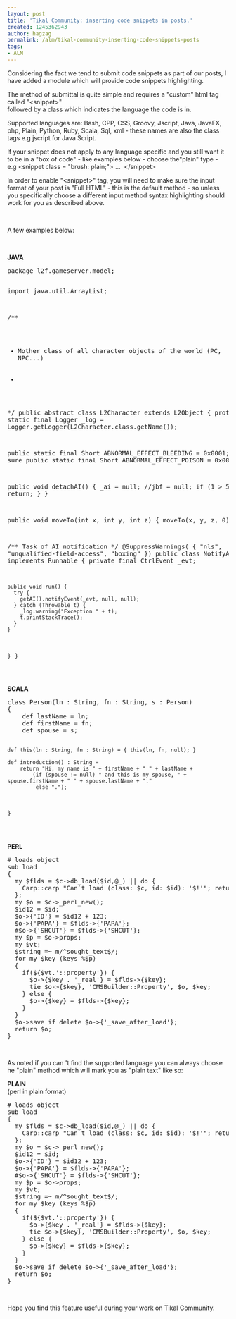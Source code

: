 ```yaml
---
layout: post
title: 'Tikal Community: inserting code snippets in posts.'
created: 1245362943
author: hagzag
permalink: /alm/tikal-community-inserting-code-snippets-posts
tags:
- ALM
---
```

<p>Considering the fact we tend to submit code snippets as part of our posts, I have added a module which will provide code snippets highlighting.</p>
<p>The method of submittal is quite simple and requires a &quot;custom&quot; html tag called &quot;&lt;snippet&gt;&quot;<br>
followed by a class which indicates the language the code is in.</p>
<p>Supported languages are: Bash, CPP, CSS, Groovy, Jscript, Java, JavaFX, php, Plain, Python, Ruby, Scala, Sql, xml - these names are also the class tags e.g jscript for Java Script.</p>
<p>If your snippet does not apply to any language specific and you still want it to be in a &quot;box of code&quot; - like examples below - choose the&quot;plain&quot; type - e.g &lt;snippet class = &quot;brush: plain;&quot;&gt; ...&nbsp; &lt;/snippet&gt;</p>
<p>In order to enable &quot;&lt;snippet&gt;&quot; tag, you will need to make sure the input format of your post is &quot;Full HTML&quot; - this is the default method - so unless you specifically choose a different input method syntax highlighting should work for you as described above.</p>
<p>&nbsp;</p>
<p>A few examples below:</p>
<p>&nbsp;</p>

<p><b>JAVA</b></p>
<p><pre class="brush: java;">
package l2f.gameserver.model;

import java.util.ArrayList;

/**
 * Mother class of all character objects of the world (PC, NPC...)<br><br>
 *
 */
public abstract class L2Character extends L2Object
{
  protected static final Logger _log = Logger.getLogger(L2Character.class.getName());

  public static final Short ABNORMAL_EFFECT_BLEEDING = 0x0001; // not sure
  public static final Short ABNORMAL_EFFECT_POISON = 0x0002;

  public void detachAI() {
    _ai = null;
    //jbf = null;
    if (1 > 5) {
      return;
    }
  }

  public void moveTo(int x, int y, int z) {
    moveTo(x, y, z, 0);
  }

  /** Task of AI notification */
  @SuppressWarnings( { "nls", "unqualified-field-access", "boxing" })
  public class NotifyAITask implements Runnable {
    private final CtrlEvent _evt;

    public void run() {
      try {
        getAI().notifyEvent(_evt, null, null);
      } catch (Throwable t) {
        _log.warning("Exception " + t);
        t.printStackTrace();
      }
    }
  }
}

</pre></p>

<p><b>SCALA</b></p>
<p><pre class="brush: scala;">
class Person(ln : String, fn : String, s : Person)
{
    def lastName = ln;
    def firstName = fn;
    def spouse = s;
    
    def this(ln : String, fn : String) = { this(ln, fn, null); }

    def introduction() : String = 
        return "Hi, my name is " + firstName + " " + lastName +
            (if (spouse != null) " and this is my spouse, " + spouse.firstName + " " + spouse.lastName + "." 
             else ".");
}
</pre></p>
<br>
<p><b>PERL</b></p>
<p><pre class="brush: perl;">
# loads object
sub load
{
  my $flds = $c->db_load($id,@_) || do {
    Carp::carp "Can`t load (class: $c, id: $id): '$!'"; return undef
  };
  my $o = $c->_perl_new();
  $id12 = $id;
  $o->{'ID'} = $id12 + 123;
  $o->{'PAPA'} = $flds->{'PAPA'};
  #$o->{'SHCUT'} = $flds->{'SHCUT'};
  my $p = $o->props;
  my $vt;
  $string =~ m/^sought_text$/;
  for my $key (keys %$p)
  {
    if(${$vt.'::property'}) {
      $o->{$key . '_real'} = $flds->{$key};
      tie $o->{$key}, 'CMSBuilder::Property', $o, $key;
    } else {
      $o->{$key} = $flds->{$key};
    }
  }
  $o->save if delete $o->{'_save_after_load'};
  return $o;
}


</pre></p>

<p>As noted if you can 't find the supported language you can always choose he &quot;plain&quot; method which will mark you as &quot;plain text&quot; like so: <br>


<b>PLAIN</b><br/>(perl in plain format)</p>
<p><pre class="brush: plain;">
# loads object
sub load
{
  my $flds = $c->db_load($id,@_) || do {
    Carp::carp "Can`t load (class: $c, id: $id): '$!'"; return undef
  };
  my $o = $c->_perl_new();
  $id12 = $id;
  $o->{'ID'} = $id12 + 123;
  $o->{'PAPA'} = $flds->{'PAPA'};
  #$o->{'SHCUT'} = $flds->{'SHCUT'};
  my $p = $o->props;
  my $vt;
  $string =~ m/^sought_text$/;
  for my $key (keys %$p)
  {
    if(${$vt.'::property'}) {
      $o->{$key . '_real'} = $flds->{$key};
      tie $o->{$key}, 'CMSBuilder::Property', $o, $key;
    } else {
      $o->{$key} = $flds->{$key};
    }
  }
  $o->save if delete $o->{'_save_after_load'};
  return $o;
}

</pre></p>

Hope you find this feature useful during your work on Tikal Community.
